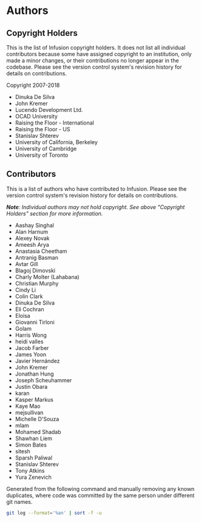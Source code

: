 # Authors

## Copyright Holders

This is the list of Infusion copyright holders. It does not list all individual contributors because some have assigned
copyright to an institution, only made a minor changes, or their contributions no longer appear in the codebase.
Please see the version control system's revision history for details on contributions.

Copyright 2007-2018

* Dinuka De Silva
* John Kremer
* Lucendo Development Ltd.
* OCAD University
* Raising the Floor - International
* Raising the Floor - US
* Stanislav Shterev
* University of California, Berkeley
* University of Cambridge
* University of Toronto

## Contributors

This is a list of authors who have contributed to Infusion. Please see the version control system's revision history for
details on contributions.

_**Note**: Individual authors may not hold copyright. See above "Copyright Holders" section for more information._

* Aashay Singhal
* Alan Harnum
* Alexey Novak
* Ameesh Arya
* Anastasia Cheetham
* Antranig Basman
* Avtar Gill
* Blagoj Dimovski
* Charly Molter (Lahabana)
* Christian Murphy
* Cindy Li
* Colin Clark
* Dinuka De Silva
* Eli Cochran
* Eloisa
* Giovanni Tirloni
* Golam
* Harris Wong
* heidi valles
* Jacob Farber
* James Yoon
* Javier Hernández
* John Kremer
* Jonathan Hung
* Joseph Scheuhammer
* Justin Obara
* karan
* Kasper Markus
* Kaye Mao
* mejsullivan
* Michelle D'Souza
* mlam
* Mohamed Shadab
* Shawhan Liem
* Simon Bates
* sitesh
* Sparsh Paliwal
* Stanislav Shterev
* Tony Atkins
* Yura Zenevich

Generated from the following command and manually removing any known duplicates, where code was committed by the same
person under different git names.

```bash
git log --format='%an' | sort -f -u
```
